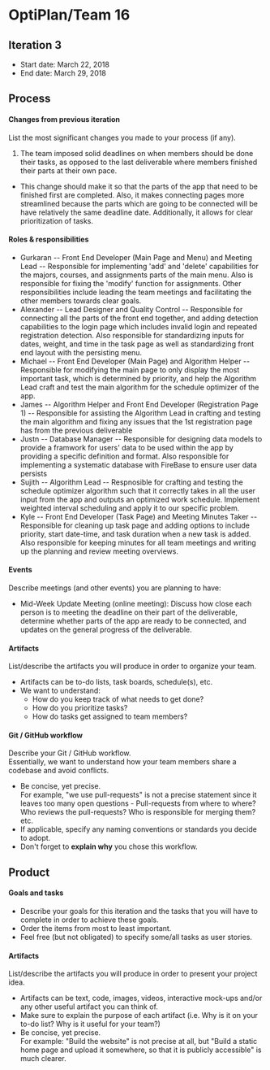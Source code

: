 # OptiPlan/Team 16

## Iteration 3

 * Start date: March 22, 2018
 * End date: March 29, 2018

## Process

#### Changes from previous iteration

List the most significant changes you made to your process (if any).

 1) The team imposed solid deadlines on when members should be done their tasks, as opposed to the last deliverable where members finished their parts at their own pace.
 * This change should make it so that the parts of the app that need to be finished first are completed. Also, it makes connecting pages more streamlined because the parts which are going to be connected will be have relatively the same deadline date. Additionally, it allows for clear prioritization of tasks.
 
 
#### Roles & responsibilities

 * Gurkaran -- Front End Developer (Main Page and Menu) and Meeting Lead -- Responsible for implementing 'add' and 'delete' capabilities for the majors, courses, and assignments parts of the main menu. Also is responsible for fixing the 'modify' function for assignments. Other responsibilities include leading the team meetings and facilitating the other members towards clear goals.   
 * Alexander -- Lead Designer and Quality Control -- Responsible for connecting all the parts of the front end together, and adding detection capabilities to the login page which includes invalid login and repeated registration detection. Also responsible for standardizing inputs for dates, weight, and time in the task page as well as standardizing front end layout with the persisting menu. 
 * Michael -- Front End Developer (Main Page) and Algorithm Helper -- Responsible for modifying the main page to only display the most important task, which is determined by priority, and help the Algorithm Lead craft and test the main algorithm for the schedule optimizer of the app. 
 * James -- Algorithm Helper and Front End Developer (Registration Page 1) -- Responsible for assisting the Algorithm Lead in crafting and testing the main algorithm and fixing any issues that the 1st registration page has from the previous deliverable
 * Justn -- Database Manager -- Responsible for designing data models to provide a framwork for users' data to be used within the app by providing a specific definition and format. Also responsible for implementing a systematic database with FireBase to ensure user data persists
 * Sujith -- Algorithm Lead -- Respnosible for crafting and testing the schedule optimizer algorithm such that it correctly takes in all the user input from the app and outputs an optimized work schedule. Implement weighted interval scheduling and apply it to our specific problem.
 * Kyle -- Front End Developer (Task Page) and Meeting Minutes Taker -- Responsible for cleaning up task page and adding options to include priority, start date-time, and task duration when a new task is added. Also responsible for keeping minutes for all team meetings and writing up the planning and review meeting overviews. 

#### Events

Describe meetings (and other events) you are planning to have:
 * Mid-Week Update Meeting (online meeting): Discuss how close each person is to meeting the deadline on their part of the deliverable, determine whether parts of the app are ready to be connected, and updates on the general progress of the deliverable.
 
 
#### Artifacts

List/describe the artifacts you will produce in order to organize your team.       

 * Artifacts can be to-do lists, task boards, schedule(s), etc.
 * We want to understand:
   * How do you keep track of what needs to get done?
   * How do you prioritize tasks?
   * How do tasks get assigned to team members?

#### Git / GitHub workflow

Describe your Git / GitHub workflow.     
Essentially, we want to understand how your team members share a codebase and avoid conflicts.

 * Be concise, yet precise.      
For example, "we use pull-requests" is not a precise statement since it leaves too many open questions - Pull-requests from where to where? Who reviews the pull-requests? Who is responsible for merging them? etc.
 * If applicable, specify any naming conventions or standards you decide to adopt.
 * Don't forget to **explain why** you chose this workflow.



## Product

#### Goals and tasks

 * Describe your goals for this iteration and the tasks that you will have to complete in order to achieve these goals.
 * Order the items from most to least important.
 * Feel free (but not obligated) to specify some/all tasks as user stories.

#### Artifacts

List/describe the artifacts you will produce in order to present your project idea.

 * Artifacts can be text, code, images, videos, interactive mock-ups and/or any other useful artifact you can think of.
 * Make sure to explain the purpose of each artifact (i.e. Why is it on your to-do list? Why is it useful for your team?)
 * Be concise, yet precise.         
   For example: "Build the website" is not precise at all, but "Build a static home page and upload it somewhere, so that it is publicly accessible" is much clearer.
